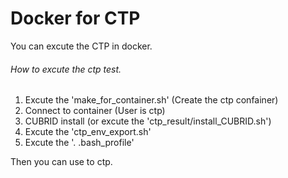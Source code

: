 # **Docker for CTP**
You can excute the CTP in docker.

###### How to excute the ctp test.
1. Excute the 'make_for_container.sh' (Create the ctp confainer)
2. Connect to container (User is ctp)
3. CUBRID install (or excute the 'ctp_result/install_CUBRID.sh')
4. Excute the 'ctp_env_export.sh'
5. Excute the '. .bash_profile'

Then you can use to ctp.
